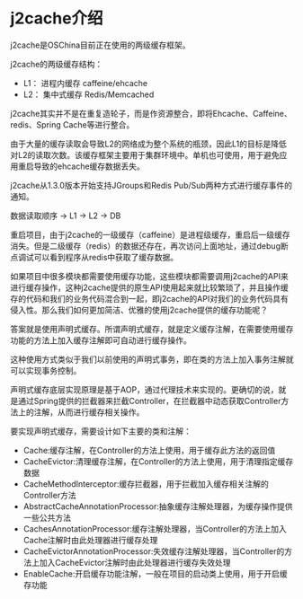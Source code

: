 # j2cache介绍

j2cache是OSChina目前正在使用的两级缓存框架。

j2cache的两级缓存结构：

- L1： 进程内缓存 caffeine/ehcache
- L2： 集中式缓存 Redis/Memcached

j2cache其实并不是在重复造轮子，而是作资源整合，即将Ehcache、Caffeine、redis、Spring Cache等进行整合。

由于大量的缓存读取会导致L2的网络成为整个系统的瓶颈，因此L1的目标是降低对L2的读取次数。该缓存框架主要用于集群环境中。单机也可使用，用于避免应用重启导致的ehcache缓存数据丢失。

j2cache从1.3.0版本开始支持JGroups和Redis Pub/Sub两种方式进行缓存事件的通知。

数据读取顺序 -> L1 -> L2 -> DB

重启项目，由于j2cache的一级缓存（caffeine）是进程级缓存，重启后一级缓存消失。但是二级缓存（redis）的数据还存在，再次访问上面地址，通过debug断点调试可以看到程序从redis中获取了缓存数据。

如果项目中很多模块都需要使用缓存功能，这些模块都需要调用j2cache的API来进行缓存操作，这种j2cache提供的原生API使用起来就比较繁琐了，并且操作缓存的代码和我们的业务代码混合到一起，即j2cache的API对我们的业务代码具有侵入性。那么我们如何更加简洁、优雅的使用j2cache提供的缓存功能呢？

答案就是使用声明式缓存。所谓声明式缓存，就是定义缓存注解，在需要使用缓存功能的方法上加入缓存注解即可自动进行缓存操作。

这种使用方式类似于我们以前使用的声明式事务，即在类的方法上加入事务注解就可以实现事务控制。

声明式缓存底层实现原理是基于AOP，通过代理技术来实现的。更确切的说，就是通过Spring提供的拦截器来拦截Controller，在拦截器中动态获取Controller方法上的注解，从而进行缓存相关操作。

要实现声明式缓存，需要设计如下主要的类和注解：

- Cache:缓存注解，在Controller的方法上使用，用于缓存此方法的返回值
- CacheEvictor:清理缓存注解，在Controller的方法上使用，用于清理指定缓存数据
- CacheMethodInterceptor:缓存拦截器，用于拦截加入缓存相关注解的Controller方法
- AbstractCacheAnnotationProcessor:抽象缓存注解处理器，为缓存操作提供一些公共方法
- CachesAnnotationProcessor:缓存注解处理器，当Controller的方法上加入Cache注解时由此处理器进行缓存处理
- CacheEvictorAnnotationProcessor:失效缓存注解处理器，当Controller的方法上加入CacheEvictor注解时由此处理器进行缓存失效处理
- EnableCache:开启缓存功能注解，一般在项目的启动类上使用，用于开启缓存功能











































